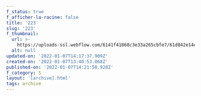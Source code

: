 ```yaml
---
f_status: true
f_afficher-la-racine: false
title: '223'
slug: '223'
f_thumbnail:
  url: >-
    https://uploads-ssl.webflow.com/6141f41868c3e33a265cbfe7/61d842e14ee8f94e4051a08c_223.jpg
  alt: null
updated-on: '2022-01-07T14:17:37.909Z'
created-on: '2022-01-07T13:40:53.068Z'
published-on: '2022-01-07T14:21:50.928Z'
f_category: S
layout: '[archive].html'
tags: archive
---
```



